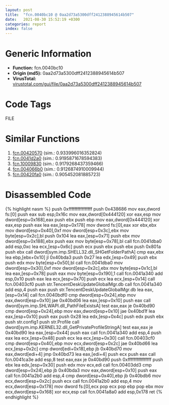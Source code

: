 ```yaml
---
layout: post
title:  "fcn.0040bc10 @ 0aa2d73a5300dff2412388945614b507"
date:   2021-08-30 15:52:19 +0300
categories: report
index: false
---
```


# Generic Information
- **Function:** fcn.0040bc10
- **Origin (md5):** 0aa2d73a5300dff2412388945614b507
- **VirusTotal:** [virustotal.com/gui/file/0aa2d73a5300dff2412388945614b507][virustotal_ref]

# Code Tags
<span class="tag" id="FILE">FILE</span>


# Similar Functions

1. [fcn.00420570][similar_1_ref] (sim.: 0.933996016352824)
2. [fcn.0041d2a0][similar_2_ref] (sim.: 0.9195871678594383)
3. [fcn.10009830][similar_3_ref] (sim.: 0.9179268437359466)
4. [fcn.004066b0][similar_4_ref] (sim.: 0.9126874910009944)
5. [fcn.00420fa0][similar_5_ref] (sim.: 0.905452081885723)


# Disassembled Code

{% highlight nasm %}
push 0xffffffffffffffff
push 0x438686
mov eax,dword fs:[0]
push eax
sub esp,0x16c
mov eax,dword[0x444120]
xor eax,esp
mov dword[esp+0x168],eax
push ebx
push ebp
mov eax,dword[0x444120]
xor eax,esp
push eax
lea eax,[esp+0x178]
mov dword fs:[0],eax
xor ebx,ebx
mov dword[esp+0x40],0xf
mov dword[esp+0x3c],ebx
mov byte[esp+0x2c],bl
push 0x104
lea eax,[esp+0x71]
push ebx
mov dword[esp+0x188],ebx
push eax
mov byte[esp+0x78],bl
call fcn.0041dba0
add esp,0xc
lea ecx,[esp+0x6c]
push ecx
push ebx
push ebx
push 0x801a
push ebx
call dword[sym.imp.SHELL32.dll_SHGetFolderPathA]
cmp eax,ebx
lea ebp,[ebx+0x10]
jl 0x40bda3
push 0x27
lea edx,[esp+0x49]
push ebx
push edx
mov byte[esp+0x50],bl
call fcn.0041dba0
mov dword[esp+0x30],0xf
mov dword[esp+0x2c],ebx
mov byte[esp+0x1c],bl
lea eax,[esp+0x78]
push eax
mov byte[esp+0x190],1
call fcn.0041a340
add esp,0x10
push eax
lea ecx,[esp+0x70]
push ecx
lea ecx,[esp+0x14]
call fcn.00403cf0
push str.TencentDeskUpdateGlobalMgr.db
call fcn.0041a340
add esp,4
push eax
push str.TencentDeskUpdateGlobalMgr.db
lea eax,[esp+0x14]
call fcn.0040bdf0
cmp dword[esp+0x24],ebp
mov eax,dword[esp+0x10]
jae 0x40bd06
lea eax,[esp+0x10]
push eax
call dword[sym.imp.SHLWAPI.dll_PathFileExistsA]
test eax,eax
je 0x40bd90
cmp dword[esp+0x24],ebp
mov eax,dword[esp+0x10]
jae 0x40bd1f
lea eax,[esp+0x10]
push eax
push 0x28
lea edx,[esp+0x4c]
push edx
push ebx
push str.config1
push str.Profile
call dword[sym.imp.KERNEL32.dll_GetPrivateProfileStringA]
test eax,eax
je 0x40bd90
lea eax,[esp+0x44]
push eax
call fcn.0041a340
add esp,4
push eax
lea ecx,[esp+0x48]
push ecx
lea ecx,[esp+0x30]
call fcn.00403cf0
cmp dword[esp+0x40],ebp
mov ecx,dword[esp+0x2c]
jae 0x40bd66
lea ecx,[esp+0x2c]
cmp dword[edi+0x18],ebp
jb 0x40bd70
mov eax,dword[edi+4]
jmp 0x40bd73
lea eax,[edi+4]
push ecx
push eax
call fcn.0041ca3e
add esp,8
test eax,eax
je 0x40bd90
push 0xffffffffffffffff
push ebx
lea edx,[esp+0x30]
push edx
mov ecx,edi
call fcn.00403dd3
cmp dword[esp+0x24],ebp
jb 0x40bda3
mov eax,dword[esp+0x10]
push eax
call fcn.0041a2b0
add esp,4
cmp dword[esp+0x40],ebp
jb 0x40bdb6
mov ecx,dword[esp+0x2c]
push ecx
call fcn.0041a2b0
add esp,4
mov ecx,dword[esp+0x178]
mov dword fs:[0],ecx
pop ecx
pop ebp
pop ebx
mov ecx,dword[esp+0x168]
xor ecx,esp
call fcn.0041a8a0
add esp,0x178
ret
{% endhighlight %}


[similar_1_ref]: /report/fcn.00420570@be7fba7cc724acf4ae2900d99e0fc9c3
[similar_2_ref]: /report/fcn.0041d2a0@be7fba7cc724acf4ae2900d99e0fc9c3
[similar_3_ref]: /report/fcn.10009830@4c3818fdf32d89a09257dbc9d3e142ea
[similar_4_ref]: /report/fcn.004066b0@0aa2d73a5300dff2412388945614b507
[similar_5_ref]: /report/fcn.00420fa0@be7fba7cc724acf4ae2900d99e0fc9c3
[virustotal_ref]: https://www.virustotal.com/gui/file/0aa2d73a5300dff2412388945614b507